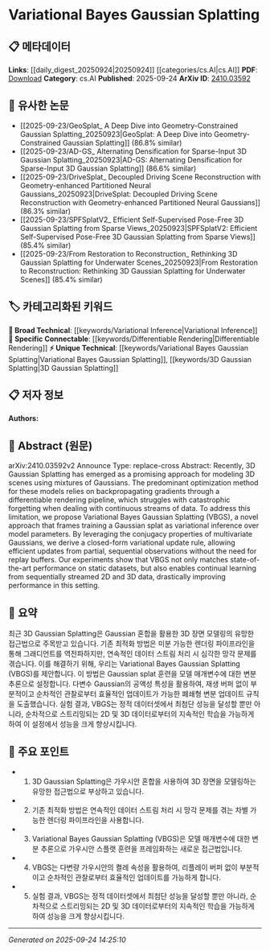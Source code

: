 <!-- KEYWORD_LINKING_METADATA:
{
  "processed_timestamp": "2025-09-24T14:25:10.216973",
  "vocabulary_version": "1.0",
  "selected_keywords": [
    "Variational Bayes Gaussian Splatting",
    "3D Gaussian Splatting",
    "Variational Inference",
    "Differentiable Rendering"
  ],
  "rejected_keywords": [],
  "similarity_scores": {
    "Variational Bayes Gaussian Splatting": 0.85,
    "3D Gaussian Splatting": 0.8,
    "Variational Inference": 0.75,
    "Differentiable Rendering": 0.8
  },
  "extraction_method": "AI_prompt_based",
  "budget_applied": true,
  "candidates_json": {
    "candidates": [
      {
        "surface": "Variational Bayes Gaussian Splatting",
        "canonical": "Variational Bayes Gaussian Splatting",
        "aliases": [
          "VBGS"
        ],
        "category": "unique_technical",
        "rationale": "This is a novel approach specific to the paper, offering a new method for continual learning in 3D scene modeling.",
        "novelty_score": 0.95,
        "connectivity_score": 0.65,
        "specificity_score": 0.9,
        "link_intent_score": 0.85
      },
      {
        "surface": "3D Gaussian Splatting",
        "canonical": "3D Gaussian Splatting",
        "aliases": [],
        "category": "unique_technical",
        "rationale": "This technique is central to the paper and represents a specific method for 3D scene modeling.",
        "novelty_score": 0.8,
        "connectivity_score": 0.7,
        "specificity_score": 0.85,
        "link_intent_score": 0.8
      },
      {
        "surface": "Variational Inference",
        "canonical": "Variational Inference",
        "aliases": [],
        "category": "broad_technical",
        "rationale": "A fundamental concept in Bayesian methods, linking to broader topics in machine learning.",
        "novelty_score": 0.4,
        "connectivity_score": 0.9,
        "specificity_score": 0.6,
        "link_intent_score": 0.75
      },
      {
        "surface": "Differentiable Rendering",
        "canonical": "Differentiable Rendering",
        "aliases": [],
        "category": "specific_connectable",
        "rationale": "This is a key component of the optimization method discussed in the paper, relevant to computer graphics and vision.",
        "novelty_score": 0.55,
        "connectivity_score": 0.78,
        "specificity_score": 0.72,
        "link_intent_score": 0.8
      }
    ],
    "ban_list_suggestions": [
      "catastrophic forgetting",
      "replay buffers"
    ]
  },
  "decisions": [
    {
      "candidate_surface": "Variational Bayes Gaussian Splatting",
      "resolved_canonical": "Variational Bayes Gaussian Splatting",
      "decision": "linked",
      "scores": {
        "novelty": 0.95,
        "connectivity": 0.65,
        "specificity": 0.9,
        "link_intent": 0.85
      }
    },
    {
      "candidate_surface": "3D Gaussian Splatting",
      "resolved_canonical": "3D Gaussian Splatting",
      "decision": "linked",
      "scores": {
        "novelty": 0.8,
        "connectivity": 0.7,
        "specificity": 0.85,
        "link_intent": 0.8
      }
    },
    {
      "candidate_surface": "Variational Inference",
      "resolved_canonical": "Variational Inference",
      "decision": "linked",
      "scores": {
        "novelty": 0.4,
        "connectivity": 0.9,
        "specificity": 0.6,
        "link_intent": 0.75
      }
    },
    {
      "candidate_surface": "Differentiable Rendering",
      "resolved_canonical": "Differentiable Rendering",
      "decision": "linked",
      "scores": {
        "novelty": 0.55,
        "connectivity": 0.78,
        "specificity": 0.72,
        "link_intent": 0.8
      }
    }
  ]
}
-->

# Variational Bayes Gaussian Splatting

## 📋 메타데이터

**Links**: [[daily_digest_20250924|20250924]] [[categories/cs.AI|cs.AI]]
**PDF**: [Download](https://arxiv.org/pdf/2410.03592.pdf)
**Category**: cs.AI
**Published**: 2025-09-24
**ArXiv ID**: [2410.03592](https://arxiv.org/abs/2410.03592)

## 🔗 유사한 논문
- [[2025-09-23/GeoSplat_ A Deep Dive into Geometry-Constrained Gaussian Splatting_20250923|GeoSplat: A Deep Dive into Geometry-Constrained Gaussian Splatting]] (86.8% similar)
- [[2025-09-23/AD-GS_ Alternating Densification for Sparse-Input 3D Gaussian Splatting_20250923|AD-GS: Alternating Densification for Sparse-Input 3D Gaussian Splatting]] (86.6% similar)
- [[2025-09-23/DriveSplat_ Decoupled Driving Scene Reconstruction with Geometry-enhanced Partitioned Neural Gaussians_20250923|DriveSplat: Decoupled Driving Scene Reconstruction with Geometry-enhanced Partitioned Neural Gaussians]] (86.3% similar)
- [[2025-09-23/SPFSplatV2_ Efficient Self-Supervised Pose-Free 3D Gaussian Splatting from Sparse Views_20250923|SPFSplatV2: Efficient Self-Supervised Pose-Free 3D Gaussian Splatting from Sparse Views]] (85.4% similar)
- [[2025-09-23/From Restoration to Reconstruction_ Rethinking 3D Gaussian Splatting for Underwater Scenes_20250923|From Restoration to Reconstruction: Rethinking 3D Gaussian Splatting for Underwater Scenes]] (85.4% similar)

## 🏷️ 카테고리화된 키워드
**🧠 Broad Technical**: [[keywords/Variational Inference|Variational Inference]]
**🔗 Specific Connectable**: [[keywords/Differentiable Rendering|Differentiable Rendering]]
**⚡ Unique Technical**: [[keywords/Variational Bayes Gaussian Splatting|Variational Bayes Gaussian Splatting]], [[keywords/3D Gaussian Splatting|3D Gaussian Splatting]]

## 📋 저자 정보

**Authors:** 

## 📄 Abstract (원문)

arXiv:2410.03592v2 Announce Type: replace-cross 
Abstract: Recently, 3D Gaussian Splatting has emerged as a promising approach for modeling 3D scenes using mixtures of Gaussians. The predominant optimization method for these models relies on backpropagating gradients through a differentiable rendering pipeline, which struggles with catastrophic forgetting when dealing with continuous streams of data. To address this limitation, we propose Variational Bayes Gaussian Splatting (VBGS), a novel approach that frames training a Gaussian splat as variational inference over model parameters. By leveraging the conjugacy properties of multivariate Gaussians, we derive a closed-form variational update rule, allowing efficient updates from partial, sequential observations without the need for replay buffers. Our experiments show that VBGS not only matches state-of-the-art performance on static datasets, but also enables continual learning from sequentially streamed 2D and 3D data, drastically improving performance in this setting.

## 📝 요약

최근 3D Gaussian Splatting은 Gaussian 혼합을 활용한 3D 장면 모델링의 유망한 접근법으로 주목받고 있습니다. 기존 최적화 방법은 미분 가능한 렌더링 파이프라인을 통해 그래디언트를 역전파하지만, 연속적인 데이터 스트림 처리 시 심각한 망각 문제를 겪습니다. 이를 해결하기 위해, 우리는 Variational Bayes Gaussian Splatting (VBGS)를 제안합니다. 이 방법은 Gaussian splat 훈련을 모델 매개변수에 대한 변분 추론으로 설정합니다. 다변수 Gaussian의 공액성 특성을 활용하여, 재생 버퍼 없이 부분적이고 순차적인 관찰로부터 효율적인 업데이트가 가능한 폐쇄형 변분 업데이트 규칙을 도출했습니다. 실험 결과, VBGS는 정적 데이터셋에서 최첨단 성능을 달성할 뿐만 아니라, 순차적으로 스트리밍되는 2D 및 3D 데이터로부터의 지속적인 학습을 가능하게 하여 이 설정에서 성능을 크게 향상시킵니다.

## 🎯 주요 포인트

- 1. 3D Gaussian Splatting은 가우시안 혼합을 사용하여 3D 장면을 모델링하는 유망한 접근법으로 부상하고 있습니다.
- 2. 기존 최적화 방법은 연속적인 데이터 스트림 처리 시 망각 문제를 겪는 차별 가능한 렌더링 파이프라인을 사용합니다.
- 3. Variational Bayes Gaussian Splatting (VBGS)은 모델 매개변수에 대한 변분 추론으로 가우시안 스플랫 훈련을 프레임화하는 새로운 접근법입니다.
- 4. VBGS는 다변량 가우시안의 켤레 속성을 활용하여, 리플레이 버퍼 없이 부분적이고 순차적인 관찰로부터 효율적인 업데이트를 가능하게 합니다.
- 5. 실험 결과, VBGS는 정적 데이터셋에서 최첨단 성능을 달성할 뿐만 아니라, 순차적으로 스트리밍되는 2D 및 3D 데이터로부터의 지속적인 학습을 가능하게 하여 성능을 크게 향상시킵니다.


---

*Generated on 2025-09-24 14:25:10*